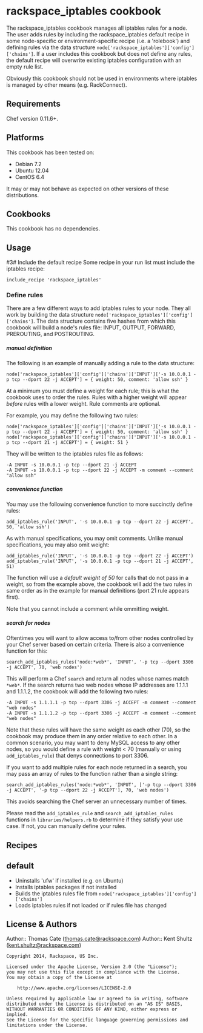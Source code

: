 # rackspace_iptables cookbook

The rackspace_iptables cookbook manages all iptables rules for a node. The user adds rules by including the rackspace_iptables default recipe in some node-specific or environment-specific recipe (i.e. a 'rolebook') and defining rules via the data structure `node['rackspace_iptables']['config']['chains']`. If a user includes this cookbook but does not define any rules, the default recipe will overwrite existing iptables configuration with an empty rule list.

Obviously this cookbook should not be used in environments where iptables is managed by other means (e.g. RackConnect).

Requirements
------------
Chef version 0.11.6+.

## Platforms
This cookbook has been tested on:

* Debian 7.2
* Ubuntu 12.04
* CentOS 6.4

It may or may not behave as expected on other versions of these distributions.

## Cookbooks
This cookbook has no dependencies.

Usage
------------
#3# Include the default recipe
Some recipe in your run list must include the iptables recipe:

`include_recipe 'rackspace_iptables'`

### Define rules
There are a few different ways to add iptables rules to your node. They all work by building the data structure `node['rackspace_iptables']['config']['chains']`. The data structure contains five hashes from which this cookbook will build a node's rules file: INPUT, OUTPUT, FORWARD, PREROUTING, and POSTROUTING.

##### manual definition
The following is an example of manually adding a rule to the data structure:

`node['rackspace_iptables']['config']['chains']['INPUT']['-s 10.0.0.1 -p tcp --dport 22 -j ACCEPT'] = { weight: 50, comment: 'allow ssh' }`

At a minimum you must define a weight for each rule; this is what the cookbook uses to order the rules. Rules with a higher weight will appear *before* rules with a lower weight. Rule comments are optional.

For example, you may define the following two rules:

```
node['rackspace_iptables']['config']['chains']['INPUT']['-s 10.0.0.1 -p tcp --dport 22 -j ACCEPT'] = { weight: 50, comment: 'allow ssh' }
node['rackspace_iptables']['config']['chains']['INPUT']['-s 10.0.0.1 -p tcp --dport 21 -j ACCEPT'] = { weight: 51 }
```

They will be written to the iptables rules file as follows:

```
-A INPUT -s 10.0.0.1 -p tcp --dport 21 -j ACCEPT
-A INPUT -s 10.0.0.1 -p tcp --dport 22 -j ACCEPT -m comment --comment "allow ssh"
```

##### convenience function
You may use the following convenience function to more succinctly define rules:

`add_iptables_rule('INPUT', '-s 10.0.0.1 -p tcp --dport 22 -j ACCEPT', 50, 'allow ssh')`

As with manual specifications, you may omit comments. Unlike manual specifications, you may also omit weight:

```
add_iptables_rule('INPUT', '-s 10.0.0.1 -p tcp --dport 22 -j ACCEPT')
add_iptables_rule('INPUT', '-s 10.0.0.1 -p tcp --dport 21 -j ACCEPT', 51)
```

The function will use a *default weight of 50* for calls that do not pass in a weight, so from the example above, the cookbook will add the two rules in same order as in the example for manual definitions (port 21 rule appears first).

Note that you cannot include a comment while ommitting weight.

##### search for nodes 
Oftentimes you will want to allow access to/from other nodes controlled by your Chef server based on certain criteria. There is also a convenience function for this:

`search_add_iptables_rules('node:*web*', 'INPUT', '-p tcp --dport 3306 -j ACCEPT', 70, 'web nodes')`

This will perform a Chef `search` and return all nodes whose names match `*web*`. If the search returns two web nodes whose IP addresses are 1.1.1.1 and 1.1.1.2, the cookbook will add the following two rules:

```
-A INPUT -s 1.1.1.1 -p tcp --dport 3306 -j ACCEPT -m comment --comment "web nodes"
-A INPUT -s 1.1.1.2 -p tcp --dport 3306 -j ACCEPT -m comment --comment "web nodes"
```

Note that these rules will have the same weight as each other (70), so the cookbook may produce them in any order relative to each other. In a common scenario, you may want to deny MySQL access to any other nodes, so you would define a rule with weight < 70 (manually or using `add_iptables_rule`) that denys connections to port 3306.

If you want to add multiple rules for each node returned in a search, you may pass an array of rules to the function rather than a single string:

`search_add_iptables_rules('node:*web*', 'INPUT', ['-p tcp --dport 3306 -j ACCEPT', '-p tcp --dport 22 -j ACCEPT'], 70, 'web nodes')`

This avoids searching the Chef server an unnecessary number of times.


Please read the `add_iptables_rule` and `search_add_iptables_rules` functions in `libraries/helpers.rb` to determine if they satisfy your use case. If not, you can manually define your rules.

Recipes
------------
## default

* Uninstalls 'ufw' if installed (e.g. on Ubuntu)
* Installs iptables packages if not installed
* Builds the iptables rules file from `node['rackspace_iptables']['config']['chains']`
* Loads iptables rules if not loaded or if rules file has changed

License & Authors
------------

Author:: Thomas Cate (thomas.cate@rackspace.com)
Author:: Kent Shultz (kent.shultz@rackspace.com)

```text
Copyright 2014, Rackspace, US Inc.

Licensed under the Apache License, Version 2.0 (the "License");
you may not use this file except in compliance with the License.
You may obtain a copy of the License at

    http://www.apache.org/licenses/LICENSE-2.0

Unless required by applicable law or agreed to in writing, software
distributed under the License is distributed on an "AS IS" BASIS,
WITHOUT WARRANTIES OR CONDITIONS OF ANY KIND, either express or implied.
See the License for the specific language governing permissions and
limitations under the License.
```
